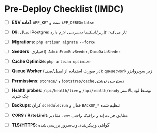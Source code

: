 # Pre-Deploy Checklist (IMDC)

- [ ] **ENV آماده**: `APP_KEY` ست و `APP_DEBUG=false`
- [ ] **DB**: اتصال Postgres کار می‌کند؛ کاربر/اسکیما دسترسی لازم دارد
- [ ] **Migrations**: `php artisan migrate --force`
- [ ] **Seeders** (اختیاری): `AdminFromEnvSeeder`, `DemoDataSeeder`
- [ ] **Cache Optimize**: `php artisan optimize`
- [ ] **Queue Worker** (در صورت استفاده از ایمیل/صف): `queue:work` زیر سوپروایزر
- [ ] **Permissions**: `storage/` و `bootstrap/cache` دسترسی نوشتن
- [ ] **Health probes**: `/api/health/live` و `/api/health/ready` توسط لود بالانسر چک شوند
- [ ] **Backups**: کران `schedule:run` فعال و `BACKUP_*` تنظیم شده
- [ ] **CORS / RateLimit**: مقادیر `.env` مطابق فرانت‌اِند و ترافیک واقعی
- [ ] **TLS/HTTPS**: گواهی و پیکربندی وب‌سرور بررسی شده

